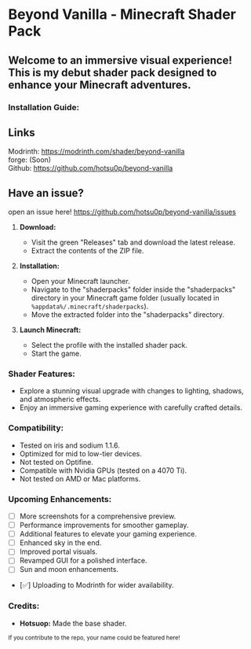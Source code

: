 # Beyond Vanilla - Minecraft Shader Pack

## Welcome to an immersive visual experience! This is my debut shader pack designed to enhance your Minecraft adventures.

### Installation Guide:

## Links
Modrinth: https://modrinth.com/shader/beyond-vanilla \
forge: (Soon)\
Github: https://github.com/hotsu0p/beyond-vanilla


## Have an issue?
 open an issue here!
 https://github.com/hotsu0p/beyond-vanilla/issues

1. **Download:**
   - Visit the green "Releases" tab and download the latest release.
   - Extract the contents of the ZIP file.

2. **Installation:**
   - Open your Minecraft launcher.
   - Navigate to the "shaderpacks" folder inside the "shaderpacks" directory in your Minecraft game folder (usually located in `%appdata%/.minecraft/shaderpacks`).
   - Move the extracted folder into the "shaderpacks" directory.

3. **Launch Minecraft:**
   - Select the profile with the installed shader pack.
   - Start the game.

### Shader Features:

- Explore a stunning visual upgrade with changes to lighting, shadows, and atmospheric effects.
- Enjoy an immersive gaming experience with carefully crafted details.

### Compatibility:

- Tested on iris and sodium 1.1.6.
- Optimized for mid to low-tier devices.
- Not tested on Optifine.
- Compatible with Nvidia GPUs (tested on a 4070 Ti).
- Not tested on AMD or Mac platforms.

### Upcoming Enhancements:

- [ ] More screenshots for a comprehensive preview.
- [ ] Performance improvements for smoother gameplay.
- [ ] Additional features to elevate your gaming experience.
- [ ] Enhanced sky in the end.
- [ ] Improved portal visuals.
- [ ] Revamped GUI for a polished interface.
- [ ] Sun and moon enhancements.
- [✅] Uploading to Modrinth for wider availability.

### Credits:
- **Hotsuop:** Made the base shader.

<small>If you contribute to the repo, your name could be featured here!</small>
